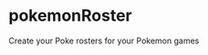 # pokemonRoster

Create your Poke rosters for your Pokemon games

<!-- GitHub Repo https://github.com/hollyefig/pokemonRoster -->
